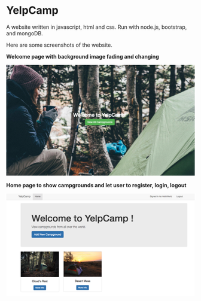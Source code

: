 # YelpCamp
A website written in javascript, html and css. Run with node.js, bootstrap, and mongoDB.

Here are some screenshots of the website.

<strong>Welcome page with background image fading and changing</strong>

<img src="https://github.com/xzhan140/YelpCamp/blob/master/screenshot/welcome_page.png" width="700">

<strong>Home page to show campgrounds and let user to register, login, logout</strong>

<img src="https://github.com/xzhan140/YelpCamp/blob/master/screenshot/show_page.png" width="700">
